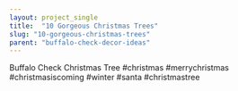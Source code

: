 ```yaml
---
layout: project_single
title:  "10 Gorgeous Christmas Trees"
slug: "10-gorgeous-christmas-trees"
parent: "buffalo-check-decor-ideas"
---
```

Buffalo Check Christmas Tree #christmas #merrychristmas #christmasiscoming #winter #santa #christmastree
